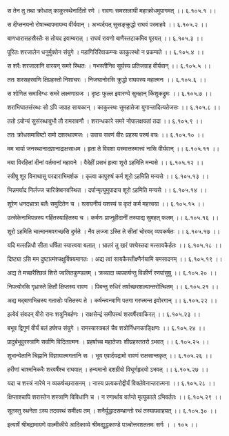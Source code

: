 स तेन तु तथा क्रोधात् काकुत्स्थेनार्दितो रणे ।
रावणः समरश्लाघी महाक्रोधमुपागमत् ।। ६.१०५.१ ।।

स दीप्तनयनो रोषाच्चापमायम्य वीर्यवान् ।
अभ्यर्दयत् सुसङ्क्रुद्धो राघवं परमाहवे ।। ६.१०५.२ ।।

बाणधारासहस्रैस्तैः स तोयद इवाम्बरात् ।
राघवं रावणो बाणैस्तटाकमिव पूरयत् ।। ६.१०५.३ ।।

पूरितः शरजालेन धनुर्मुक्तेन संयुगे ।
महागिरिरिवाकम्प्यः काकुत्स्थो न प्रकम्पते ।। ६.१०५.४ ।।

स शरैः शरजालानि वारयन् समरे स्थितः ।
गभस्तीनिव सूर्यस्य प्रतिजग्राह वीर्यवान् ।। ६.१०५.५ ।।

ततः शरसहस्राणि क्षिप्रहस्तो निशाचरः ।
निजघानोरसि क्रुद्धो राघवस्य महात्मनः ।। ६.१०५.६ ।।

स शोणित समादिग्धः समरे लक्ष्मणाग्रजः ।
दृष्टः फुल्ल इवारण्ये सुमहान् किंशुकद्रुमः ।। ६.१०५.७ ।।

शराभिघातसंरब्धः सो ऽपि जग्राह सायकान् ।
काकुत्स्थः सुमहातेजा युगान्तादित्यतेजसः ।। ६.१०५.८ ।।

ततो ऽयोन्यं सुसंरब्धावुभौ तौ रामरावणौ ।
शरान्धकारे समरे नोपालक्षयतां तदा ।। ६.१०५.९ ।।

ततः क्रोधसमाविष्टो रामो दशरथात्मजः ।
उवाच रावणं वीरः प्रहस्य परुषं वचः ।। ६.१०५.१० ।।

मम भार्या जनस्थानादज्ञानाद्राक्षसाधम ।
हृता ते विवशा यस्मात्तस्मात्त्वं नासि वीर्यवान् ।। ६.१०५.११ ।।

मया विरहितां दीनां वर्तमानां महावने ।
वैदेहीं प्रसभं हृत्वा शूरो ऽहमिति मन्यसे ।। ६.१०५.१२ ।।

स्त्रीषु शूर विनाथासु परदाराभिमर्शक ।
कृत्वा कापुरुषं कर्म शूरो ऽहमिति मन्यसे ।। ६.१०५.१३ ।।

भिन्नमर्याद निर्लज्ज चारित्रेष्वनवस्थित ।
दर्पान्मृत्युमुपादाय शूरो ऽहमिति मन्यसे ।। ६.१०५.१४ ।।

शूरेण धनदभ्रात्रा बलैः समुदितेन च ।
श्लाघनीयं यशस्यं च कृतं कर्म महत्त्वया ।। ६.१०५.१५ ।।

उत्सेकेनाभिपन्नस्य गर्हितस्याहितस्य च ।
कर्मणः प्राप्नुहीदानीं तस्याद्य सुमहत् फलम् ।। ६.१०५.१६ ।।

शूरो ऽहमिति चात्मानमवगच्छसि दुर्मते ।
नैव लज्जा ऽस्ति ते सीतां चोरवद् व्यपकर्षतः ।। ६.१०५.१७ ।।

यदि मत्सन्निधौ सीता धर्षिता स्यात्त्वया बलात् ।
भ्रातरं तु खरं पश्येस्तदा मत्सायकैर्हतः ।। ६.१०५.१८ ।।

दिष्ट्या ऽसि मम दुष्टात्मंश्चक्षुर्विषयमागतः ।
अद्य त्वां सायकैस्तीक्ष्णैर्नयामि यमसादनम् ।। ६.१०५.१९ ।।

अद्य ते मच्छरैश्छिन्नं शिरो ज्वलितकुण्डलम् ।
क्रव्यादा व्यपकर्षन्तु विकीर्णं रणपांसुषु ।। ६.१०५.२० ।।

निपत्योरसि गृध्रास्ते क्षितौ क्षिप्तस्य रावण ।
पिबन्तु रुधिरं तर्षाच्छरशल्यान्तरोत्थितम् ।। ६.१०५.२१ ।।

अद्य मद्बाणभिन्नस्य गतासोः पतितस्य ते ।
कर्षन्त्वन्त्राणि पतगा गरुत्मन्त इवोरगान् ।। ६.१०५.२२ ।।

इत्येवं संवदन् वीरो रामः शत्रुनिबर्हणः ।
राक्षसेन्द्रं समीपस्थं शरवर्षैरवाकिरत् ।। ६.१०५.२३ ।।

बभूव द्विगुणं वीर्यं बलं हर्षश्च संयुगे ।
रामस्यास्त्रबलं चैव शत्रोर्निधनकाङ्क्षिणः ।। ६.१०५.२४ ।।

प्रादुर्बभूवुरस्त्राणि सर्वाणि विदितात्मनः ।
प्रहर्षाच्च महातेजाः शीघ्रहस्ततरो ऽभवत् ।। ६.१०५.२५ ।।

शुभान्येतानि चिह्नानि विज्ञायात्मगतानि सः ।
भूय एवार्दयद्रामो रावणं राक्षसान्तकृत् ।। ६.१०५.२६ ।।

हरीणां चाश्मनिकरैः शरवर्षैश्च राघवात् ।
हन्यमानो दशग्रीवो विघूर्णहृदयो ऽभवत् ।। ६.१०५.२७ ।।

यदा च शस्त्रं नारेभे न व्यकर्षच्छरासनम् ।
नास्य प्रत्यकरोद्वीर्यं विक्लेवेनान्तरात्मना ।। ६.१०५.२८ ।।

क्षिप्ताश्चापि शरास्तेन शस्त्राणि विविधानि च ।
न रणार्थाय वर्तन्ते मृत्युकाले ऽभिवर्ततः ।। ६.१०५.२९ ।।

सूतस्तु रथनेता ऽस्य तदवस्थं समीक्ष्य तम् ।
शनैर्युद्धादसम्भ्रान्तो रथं तस्यापवाहयत् ।। ६.१०५.३० ।।

इत्यार्षे श्रीमद्रामायणे वाल्मीकीये आदिकाव्ये श्रीमद्युद्धकाण्डे पञ्चोत्तरशततमः सर्गः ।
। १०५ ।।

